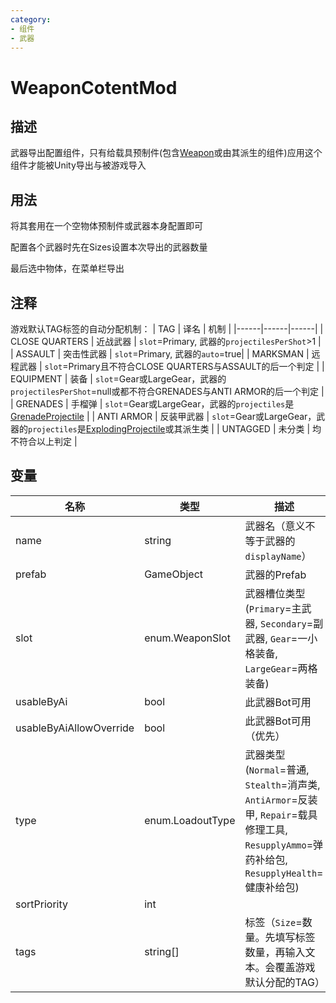 ```yaml
---
category: 
- 组件
- 武器
---
```

# WeaponCotentMod
## 描述

武器导出配置组件，只有给载具预制件(包含[Weapon](./Weapon.md)或由其派生的组件)应用这个组件才能被Unity导出与被游戏导入

## 用法

将其套用在一个空物体预制件或武器本身配置即可

配置各个武器时先在Sizes设置本次导出的武器数量

最后选中物体，在菜单栏导出

## 注释

游戏默认TAG标签的自动分配机制：
| TAG | 译名 | 机制 |
|------|------|------|
| CLOSE QUARTERS | 近战武器 | `slot`=Primary, 武器的`projectilesPerShot`>1 |
| ASSAULT | 突击性武器 | `slot`=Primary, 武器的`auto`=true|
| MARKSMAN | 远程武器 | `slot`=Primary且不符合CLOSE QUARTERS与ASSAULT的后一个判定 |
| EQUIPMENT | 装备 | `slot`=Gear或LargeGear，武器的`projectilesPerShot`=null或都不符合GRENADES与ANTI ARMOR的后一个判定  |
| GRENADES | 手榴弹 | `slot`=Gear或LargeGear，武器的`projectiles`是[GrenadeProjectile](./GrenadeProjectile.md) |
| ANTI ARMOR | 反装甲武器 | `slot`=Gear或LargeGear，武器的`projectiles`是[ExplodingProjectile](./ExplodingProjectile.md)或其派生类 |
| UNTAGGED | 未分类 | 均不符合以上判定 |

## 变量
| 名称 | 类型 | 描述 |
| ----------- | ----------- | ----------- |
| name  | string | 武器名（意义不等于武器的`displayName`） |  
| prefab | GameObject | 武器的Prefab |  
| slot | enum.WeaponSlot | 武器槽位类型(`Primary`=主武器, `Secondary`=副武器, `Gear`=一小格装备, `LargeGear`=两格装备) |  
| usableByAi  | bool | 此武器Bot可用 |  
| usableByAiAllowOverride  | bool | 此武器Bot可用（优先） |  
| type | enum.LoadoutType | 武器类型(`Normal`=普通, `Stealth`=消声类, `AntiArmor`=反装甲, `Repair`=载具修理工具, `ResupplyAmmo`=弹药补给包, `ResupplyHealth`=健康补给包) |  
| sortPriority | int |  |  
| tags | string[] | 标签（`Size`=数量。先填写标签数量，再输入文本。会覆盖游戏默认分配的TAG） |  